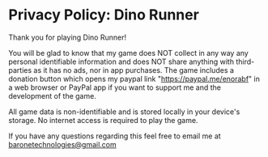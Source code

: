 # Privacy Policy: Dino Runner

Thank you for playing Dino Runner!

You will be glad to know that my game does NOT collect in any way any personal identifiable information and does NOT share anything with third-parties as it has no ads, nor in app purchases. The game includes a donation button which opens my paypal link "https://paypal.me/enorabf" in a web browser or PayPal app if you want to support me and the development of the game.

All game data is non-identifiable and is stored locally in your device's storage. 
No internet access is required to play the game.

If you have any questions regarding this feel free to email me at baronetechnologies@gmail.com
